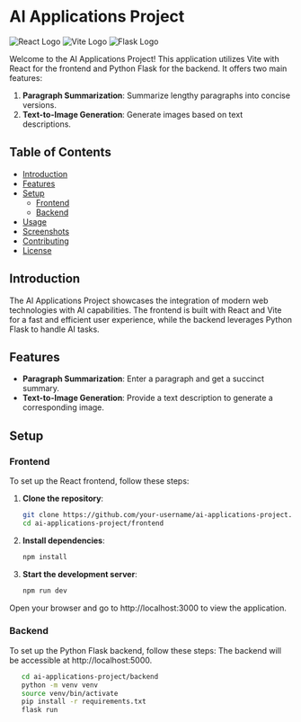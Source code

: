 # AI Applications Project

![React Logo](https://upload.wikimedia.org/wikipedia/commons/a/a7/React-icon.svg)
![Vite Logo](https://vitejs.dev/logo.svg)
![Flask Logo](https://flask.palletsprojects.com/en/2.2.x/_static/flask-icon.png)

Welcome to the AI Applications Project! This application utilizes Vite with React for the frontend and Python Flask for the backend. It offers two main features:

1. **Paragraph Summarization**: Summarize lengthy paragraphs into concise versions.
2. **Text-to-Image Generation**: Generate images based on text descriptions.

## Table of Contents

- [Introduction](#introduction)
- [Features](#features)
- [Setup](#setup)
    - [Frontend](#frontend)
    - [Backend](#backend)
- [Usage](#usage)
- [Screenshots](#screenshots)
- [Contributing](#contributing)
- [License](#license)

## Introduction

The AI Applications Project showcases the integration of modern web technologies with AI capabilities. The frontend is built with React and Vite for a fast and efficient user experience, while the backend leverages Python Flask to handle AI tasks.

## Features

- **Paragraph Summarization**: Enter a paragraph and get a succinct summary.
- **Text-to-Image Generation**: Provide a text description to generate a corresponding image.

## Setup

### Frontend

To set up the React frontend, follow these steps:

1. **Clone the repository**:
   ```bash
   git clone https://github.com/your-username/ai-applications-project.git
   cd ai-applications-project/frontend
1. **Install dependencies**:
   ```bash
   npm install
1. **Start the development server**:
   ```bash
   npm run dev  

Open your browser and go to http://localhost:3000 to view the application.


### Backend

To set up the Python Flask backend, follow these steps:
The backend will be accessible at http://localhost:5000.
```bash
   cd ai-applications-project/backend
   python -m venv venv
   source venv/bin/activate 
   pip install -r requirements.txt
   flask run


